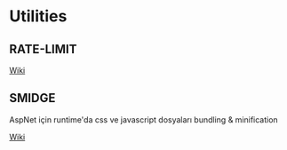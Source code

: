 # Utilities

## RATE-LIMIT

[Wiki](https://github.com/stefanprodan/AspNetCoreRateLimit/wiki/IpRateLimitMiddleware#setup)


## SMIDGE

AspNet için runtime'da css ve javascript dosyaları bundling & minification 

[Wiki](https://github.com/Shazwazza/Smidge/wiki)
